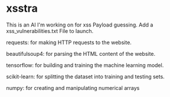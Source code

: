 # xsstra
This is an AI I'm working on for xss
Payload guessing. Add a xss_vulnerabilities.txt
File to launch. 

requests: for making HTTP requests to the website.

beautifulsoup4: for parsing the HTML content of the website.

tensorflow: for building and training the machine learning model.

scikit-learn: for splitting the dataset into training and testing sets.

numpy: for creating and manipulating numerical arrays
